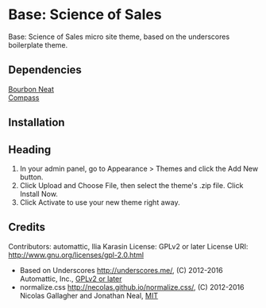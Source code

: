 **Base: Science of Sales**
======================
Base: Science of Sales micro site theme, based on the underscores boilerplate theme.

Dependencies
-------
[Bourbon Neat](http://neat.bourbon.io/)<br />
[Compass](compass-style.org)

Installation
-------

Heading
-------
1. In your admin panel, go to Appearance > Themes and click the Add New button.
2. Click Upload and Choose File, then select the theme's .zip file. Click Install Now.
3. Click Activate to use your new theme right away.

Credits
-------
Contributors: automattic, Ilia Karasin
License: GPLv2 or later
License URI: http://www.gnu.org/licenses/gpl-2.0.html

* Based on Underscores http://underscores.me/, (C) 2012-2016 Automattic, Inc., [GPLv2 or later](https://www.gnu.org/licenses/gpl-2.0.html)
* normalize.css http://necolas.github.io/normalize.css/, (C) 2012-2016 Nicolas Gallagher and Jonathan Neal, [MIT](http://opensource.org/licenses/MIT)
